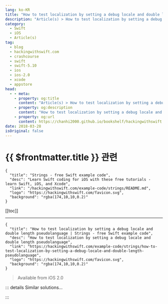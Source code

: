 ```yaml
---
lang: ko-KR
title: "How to test localization by setting a debug locale and double length pseudolanguage"
description: "Article(s) > How to test localization by setting a debug locale and double length pseudolanguage"
category:
  - Swift
  - iOS
  - Article(s)
tag: 
  - blog
  - hackingwithswift.com
  - crashcourse
  - swift
  - swift-5.10
  - ios
  - ios-2.0
  - xcode
  - appstore
head:
  - - meta:
    - property: og:title
      content: "Article(s) > How to test localization by setting a debug locale and double length pseudolanguage"
    - property: og:description
      content: "How to test localization by setting a debug locale and double length pseudolanguage"
    - property: og:url
      content: https://chanhi2000.github.io/bookshelf/hackingwithswift.com/example-code/strings/how-to-test-localization-by-setting-a-debug-locale-and-double-length-pseudolanguage.html
date: 2018-03-28
isOriginal: false
---
```


# {{ $frontmatter.title }} 관련

```component VPCard
{
  "title": "Strings - free Swift example code",
  "desc": "Learn Swift coding for iOS with these free tutorials - learn Swift, iOS, and Xcode",
  "link": "/hackingwithswift.com/example-code/strings/README.md",
  "logo": "https://hackingwithswift.com/favicon.svg",
  "background": "rgba(174,10,10,0.2)"
}
```

[[toc]]

---

```component VPCard
{
  "title": "How to test localization by setting a debug locale and double length pseudolanguage | Strings - free Swift example code",
  "desc": "How to test localization by setting a debug locale and double length pseudolanguage",
  "link": "https://hackingwithswift.com/example-code/strings/how-to-test-localization-by-setting-a-debug-locale-and-double-length-pseudolanguage",
  "logo": "https://hackingwithswift.com/favicon.svg",
  "background": "rgba(174,10,10,0.2)"
}
```

> Available from iOS 2.0

<!-- TODO: 작성 -->

<!-- 
If you want to check how your app works when running on devices with other languages, you have two options: you can either instruct the simulator to use a specific language where you have a localization in place, or you can have it use a special "Double length pseudolanguage" that basically acts as a stress test.

Both of these options live under the the scheme settings for your app, which you can get to by holding down Alt then going to the Product menu and clicking "Run…" - holding down Alt makes it say "Run…" rather than "Run", which is what triggers the scheme settings window.

In the scheme settings window, click the dropdown next to Application Language. You can either choose a language that you have localized to, or choose Double Length Pseudolanguage. This option effectively makes all your strings take up twice as much space on the screen, which shows you at a glance if your interface will cope with languages that have longer words than your own.

-->

::: details Similar solutions…

<!--
/example-code/uikit/how-to-localize-your-ios-app">How to localize your iOS app 
/quick-start/swiftui/swiftui-tips-and-tricks">SwiftUI tips and tricks 
/quick-start/swiftui/all-swiftui-property-wrappers-explained-and-compared">All SwiftUI property wrappers explained and compared 
/example-code/uikit/how-to-create-live-playgrounds-in-xcode">How to create live playgrounds in Xcode 
/example-code/strings/how-to-get-the-length-of-a-string">How to get the length of a string</a>
-->

:::


